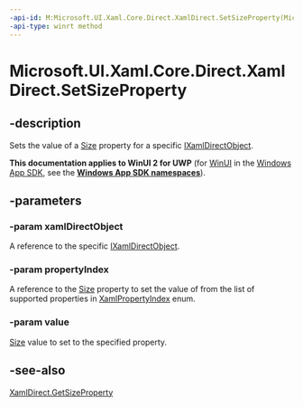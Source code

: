 ```yaml
---
-api-id: M:Microsoft.UI.Xaml.Core.Direct.XamlDirect.SetSizeProperty(Microsoft.UI.Xaml.Core.Direct.IXamlDirectObject,Microsoft.UI.Xaml.Core.Direct.XamlPropertyIndex,Windows.Foundation.Size)
-api-type: winrt method
---
```


<!-- Method syntax.
public void XamlDirect.SetSizeProperty(IXamlDirectObject xamlDirectObject, XamlPropertyIndex propertyIndex, Size value)
-->

# Microsoft.UI.Xaml.Core.Direct.XamlDirect.SetSizeProperty

## -description
Sets the value of a [Size](/uwp/api/windows.foundation.size) property for a specific [IXamlDirectObject](ixamldirectobject.md).

**This documentation applies to WinUI 2 for UWP** (for [WinUI](/windows/apps/winui/winui3/) in the [Windows App SDK](/windows/apps/windows-app-sdk/), see the **[Windows App SDK namespaces](/windows/windows-app-sdk/api/winrt/)**).

## -parameters
### -param xamlDirectObject
A reference to the specific [IXamlDirectObject](ixamldirectobject.md).

### -param propertyIndex
A reference to the [Size](/uwp/api/windows.foundation.size) property to set the value of from the list of supported properties in [XamlPropertyIndex](xamlpropertyindex.md) enum.

### -param value
[Size](/uwp/api/windows.foundation.size) value to set to the specified property.

## -see-also
[XamlDirect.GetSizeProperty](xamldirect_getsizeproperty_760374146.md)

